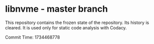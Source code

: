 # libnvme - master branch

This repository contains the frozen state of the repository.
Its history is cleared. It is used only for static code
analysis with Codacy.

Commit Time: 1734468778